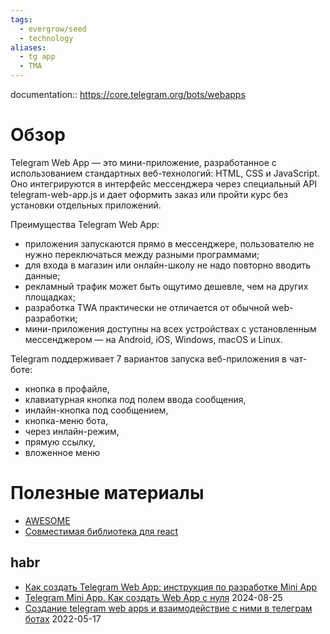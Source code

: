 ```yaml
---
tags:
  - evergrow/seed
  - technology
aliases:
  - tg app
  - TMA
---
```

documentation::  https://core.telegram.org/bots/webapps
# Обзор
Telegram Web App — это мини-приложение, разработанное с использованием стандартных веб-технологий: HTML, CSS и JavaScript. Оно интегрируются в интерфейс мессенджера через специальный API telegram-web-app.js и дает оформить заказ или пройти курс без установки отдельных приложений.

Преимущества Telegram Web App:

- приложения запускаются прямо в мессенджере, пользователю не нужно переключаться между разными программами;
- для входа в магазин или онлайн-школу не надо повторно вводить данные;
- рекламный трафик может быть ощутимо дешевле, чем на других площадках;
- разработка TWA практически не отличается от обычной web-разработки;
- мини-приложения доступны на всех устройствах с установленным мессенджером — на Android, iOS, Windows, macOS и Linux.

Telegram поддерживает 7 вариантов запуска веб-приложения в чат-боте: 
- кнопка в профайле,
- клавиатурная кнопка под полем ввода сообщения,
- инлайн-кнопка под сообщением, 
- кнопка-меню бота,
- через инлайн-режим,
- прямую ссылку,
- вложенное меню

# Полезные материалы
- [AWESOME](https://github.com/telegram-mini-apps-dev/awesome-telegram-mini-apps)
- [Совместимая библиотека для react](https://github.com/vkruglikov/react-telegram-web-app)
## habr
- [Как создать Telegram Web App: инструкция по разработке Mini App](https://cloud.ru/blog/kak-sozdat-telegram-web-app?utm_source=perplexity)
- [Telegram Mini App. Как создать Web App с нуля](https://habr.com/ru/companies/amvera/articles/838180/) 2024-08-25
- [Создание telegram web apps и взаимодействие с ними в телеграм ботах](https://habr.com/ru/articles/666278/) 2022-05-17